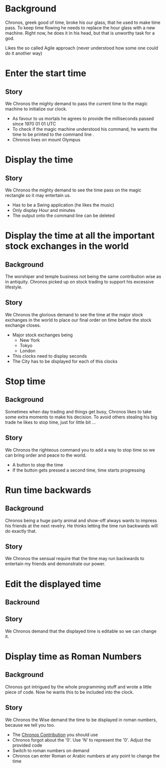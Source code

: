 # Background #
Chronos, greek good of time, broke his our glass, that he used to make time pass.
To keep time flowing he needs to replace the hour glass with a new machine.
Right now, he does it in his head, but that is unworthy task for a god.

Likes the so called Agile approach (never understood how some one could do it another way)

# Enter the start time #

## Story ##
We Chronos the mighty demand to pass the current time to the magic machine to initialize our clock.

* As favour to us mortals he agrees to provide the milliseconds passed since 1970 01 01 UTC
* To check if the magic machine understood his command, he wants the time to be printed to the command line .
* Chronos lives on mount Olympus


# Display the time #

## Story ##
We Chronos the mighty demand to see the time pass on the magic rectangle so it may entertain us.

* Has to be a Swing application (he likes the music)
* Only display Hour and minutes
* The output onto the command line can be deleted

# Display the time at all the important stock exchanges in the world #
## Background ##
The worshiper and temple business not being the same contribution wise as in antiquity. Chronos picked up on stock trading to support his excessive lifestyle.

## Story ##
We Chronos the glorious demand to see the time at the major stock exchanges in the world to place our final order on time before the stock exchange closes.

* Major stock exchanges being
    * New York
    * Tokyo
    * London
* This clocks need to display seconds
* The City has to be displayed for each of this clocks


# Stop time #
## Background ##
Sometimes when day trading and things get busy, Chronos likes to take some extra moments to make his decision.
To avoid others stealing his big trade he likes to stop time, just for little bit ...

## Story ##
We Chronos the righteous command you to add a way to stop time so we can bring order and peace to the world.

* A button to stop the time
* If the button gets pressed a second time, time starts progressing


# Run time backwards #
## Background ##
Chronos being a huge party animal and show-off always wants to impress his friends at the next revelry.
He thinks letting the time run backwards will do exactly that.

## Story ##
We Chronos the sensual require that the time may run backwards to entertain my friends and demonstrate our power.


# Edit the displayed time #
## Backround ##

## Story ##
We Chronos demand that the displayed time is editable so we can change it.


# Display time as Roman Numbers #

## Background ##
Chronos got intrigued by the whole programming stuff and wrote a little piece of code.
Now he wants this to be included into the clock.

## Story ##
We Chronos the Wise demand the time to be displayed in roman numbers, because we tell you too.

* The [Chronos Contribution](http://stackoverflow.com/a/12968022) you should use
* Chronos forgot about the '0'. Use 'N' to represent the '0'. Adjust the provided code
* Switch to roman numbers on demand
* Chronos can enter Roman or Arabic numbers at any point to change the time


